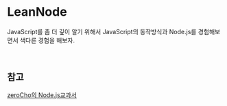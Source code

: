 # LeanNode

JavaScript를 좀 더 깊이 알기 위해서 JavaScript의 동작방식과 Node.js를 경험해보면서 색다른 경험을 해보자.

<br>

## 참고

[zeroCho의 Node.js교과서](https://www.inflearn.com/course/%EB%85%B8%EB%93%9C-%EA%B5%90%EA%B3%BC%EC%84%9C/dashboard)
